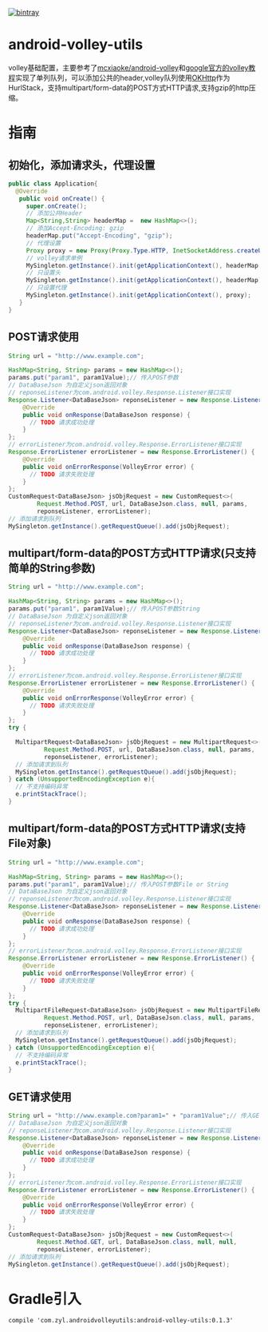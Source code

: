 [![bintray](https://api.bintray.com/packages/zyl/maven/android-volley-utils/images/download.svg)](https://bintray.com/zyl/maven/android-volley-utils/_latestVersion)
# android-volley-utils
volley基础配置，主要参考了[mcxiaoke/android-volley](https://github.com/mcxiaoke/android-volley)和[google官方的volley教程](http://developer.android.com/training/volley/requestqueue.html)实现了单列队列，可以添加公共的header,volley队列使用[OKHttp](http://square.github.io/okhttp/)作为HurlStack，支持multipart/form-data的POST方式HTTP请求,支持gzip的http压缩。

# 指南
## 初始化，添加请求头，代理设置
```Java
public class Application{
  @Override
   public void onCreate() {
     super.onCreate();
     // 添加公共Header
     Map<String,String> headerMap =  new HashMap<>();
     // 添加Accept-Encoding: gzip
     headerMap.put("Accept-Encoding", "gzip");
     // 代理设置
     Proxy proxy = new Proxy(Proxy.Type.HTTP, InetSocketAddress.createUnresolved("192.168.198.40", 2386));
     // volley请求单例  
     MySingleton.getInstance().init(getApplicationContext(), headerMap, proxy);
     // 只设置头
     MySingleton.getInstance().init(getApplicationContext(), headerMap);
     // 只设置代理
     MySingleton.getInstance().init(getApplicationContext(), proxy);
   }
}
```
## POST请求使用
```Java
String url = "http://www.example.com";

HashMap<String, String> params = new HashMap<>();
params.put("param1", param1Value);// 传入POST参数
// DataBaseJson 为自定义json返回对象
// reponseListener为com.android.volley.Response.Listener接口实现
Response.Listener<DataBaseJson> reponseListener = new Response.Listener<DataBaseJson>() {
    @Override
    public void onResponse(DataBaseJson response) {
      // TODO 请求成功处理
    }
};
// errorListener为com.android.volley.Response.ErrorListener接口实现
Response.ErrorListener errorListener = new Response.ErrorListener() {
    @Override
    public void onErrorResponse(VolleyError error) {
      // TODO 请求失败处理
    }
};
CustomRequest<DataBaseJson> jsObjRequest = new CustomRequest<>(
        Request.Method.POST, url, DataBaseJson.class, null, params,
        reponseListener, errorListener);
// 添加请求到队列
MySingleton.getInstance().getRequestQueue().add(jsObjRequest);
```
## multipart/form-data的POST方式HTTP请求(只支持简单的String参数)
```Java
String url = "http://www.example.com";

HashMap<String, String> params = new HashMap<>();
params.put("param1", param1Value);// 传入POST参数String
// DataBaseJson 为自定义json返回对象
// reponseListener为com.android.volley.Response.Listener接口实现
Response.Listener<DataBaseJson> reponseListener = new Response.Listener<DataBaseJson>() {
    @Override
    public void onResponse(DataBaseJson response) {
      // TODO 请求成功处理
    }
};
// errorListener为com.android.volley.Response.ErrorListener接口实现
Response.ErrorListener errorListener = new Response.ErrorListener() {
    @Override
    public void onErrorResponse(VolleyError error) {
      // TODO 请求失败处理
    }
};
try {

  MultipartRequest<DataBaseJson> jsObjRequest = new MultipartRequest<>(
          Request.Method.POST, url, DataBaseJson.class, null, params,
          reponseListener, errorListener);
  // 添加请求到队列
  MySingleton.getInstance().getRequestQueue().add(jsObjRequest);
} catch (UnsupportedEncodingException e){
  // 不支持编码异常
  e.printStackTrace();
}
```
## multipart/form-data的POST方式HTTP请求(支持File对象)
```Java
String url = "http://www.example.com";

HashMap<String, String> params = new HashMap<>();
params.put("param1", param1Value);// 传入POST参数File or String
// DataBaseJson 为自定义json返回对象
// reponseListener为com.android.volley.Response.Listener接口实现
Response.Listener<DataBaseJson> reponseListener = new Response.Listener<DataBaseJson>() {
    @Override
    public void onResponse(DataBaseJson response) {
      // TODO 请求成功处理
    }
};
// errorListener为com.android.volley.Response.ErrorListener接口实现
Response.ErrorListener errorListener = new Response.ErrorListener() {
    @Override
    public void onErrorResponse(VolleyError error) {
      // TODO 请求失败处理
    }
};
try {
  MultipartFileRequest<DataBaseJson> jsObjRequest = new MultipartFileRequest<>(
          Request.Method.POST, url, DataBaseJson.class, null, params,
          reponseListener, errorListener);
  // 添加请求到队列
  MySingleton.getInstance().getRequestQueue().add(jsObjRequest);
} catch (UnsupportedEncodingException e){
  // 不支持编码异常
  e.printStackTrace();
}
```
## GET请求使用
```Java
String url = "http://www.example.com?param1=" + "param1Value";// 传入GET参数
// DataBaseJson 为自定义json返回对象
// reponseListener为com.android.volley.Response.Listener接口实现
Response.Listener<DataBaseJson> reponseListener = new Response.Listener<DataBaseJson>() {
    @Override
    public void onResponse(DataBaseJson response) {
      // TODO 请求成功处理
    }
};
// errorListener为com.android.volley.Response.ErrorListener接口实现
Response.ErrorListener errorListener = new Response.ErrorListener() {
    @Override
    public void onErrorResponse(VolleyError error) {
      // TODO 请求失败处理
    }
};
CustomRequest<DataBaseJson> jsObjRequest = new CustomRequest<>(
        Request.Method.GET, url, DataBaseJson.class, null, null,
        reponseListener, errorListener);
// 添加请求到队列
MySingleton.getInstance().getRequestQueue().add(jsObjRequest);
```
# Gradle引入
`compile 'com.zyl.androidvolleyutils:android-volley-utils:0.1.3'`
